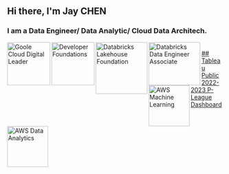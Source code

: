 ## Hi there, I'm Jay CHEN

### I am a Data Engineer/ Data Analytic/ Cloud Data Architech.


<a href="https://www.credential.net/a9f906be-ae21-4bbe-ae5d-1c9c0935d630#gs.n48lhw">
<img align="left" alt="Goole Cloud Digital Leader" width="100px" height="100px" src="https://api.accredible.com/v1/frontend/credential_website_embed_image/badge/54021623">

<a href="https://credentials.databricks.com/1408a416-f339-4853-bf06-343eae72dea8">
<img align="left" alt="Developer Foundations" width="100px" height="100px" src="https://api.accredible.com/v1/frontend/credential_website_embed_image/badge/51847700">

<a href="https://credentials.databricks.com/eeef1b6c-a186-41cf-92a2-c4fa2d688c51#gs.n4479n">
<img align="left" alt="Databricks Lakehouse Foundation" width="120px" height="120px" src="https://api.accredible.com/v1/frontend/credential_website_embed_image/badge/65940160">

<a href="https://credentials.databricks.com/ede0fe34-6fe3-4fd7-b263-74500ed706ba#gs.nwj0px">
<img align="left" alt="Databricks Data Engineer Associate" width="120px" height="100px" src="https://api.accredible.com/v1/frontend/credential_website_embed_image/badge/66981357">

<a href="https://www.credly.com/badges/23d277b7-3102-4e47-aa17-29fff7b5eee3/public_url">
<img align="left" alt="AWS Machine Learning" width="95px" height="95px" src="https://images.credly.com/size/110x110/images/778bde6c-ad1c-4312-ac33-2fa40d50a147/image.png">

<a href="https://www.credly.com/badges/6fe542ba-3889-4fd8-9ab8-c7e277bf85aa/public_url">
<img align="left" alt="AWS Data Analytics" width="95px" height="95px" src="https://images.credly.com/size/110x110/images/6430efe4-0ac0-4df6-8f1b-9559d8fcdf27/image.png">

<br>
## Tableau Public
<a href="https://public.tableau.com/views/P-league2022-2023public/P-league2022-2023?:language=zh-TW&:display_count=n&:origin=viz_share_link">2022-2023 P-League Dashboard</a>

